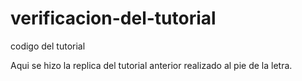 # verificacion-del-tutorial
codigo del tutorial



Aqui se hizo la replica del tutorial anterior realizado al pie de la letra.
